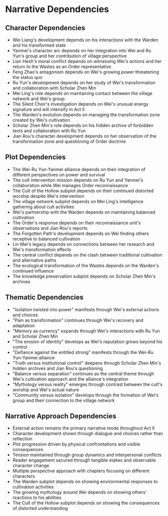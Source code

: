 # Narrative Dependencies

## Character Dependencies
- Wei Liang's development depends on his interactions with the Warden and his transformed state
- Yanmei's character arc depends on her integration into Wei and Ru Yun's group and her contribution of village perspective
- Lian Hesh's moral conflict depends on witnessing Wei's actions and her return to the Wastes as an Order representative
- Feng Zhao's antagonism depends on Wei's growing power threatening the status quo
- Ru Yun's development depends on her study of Wei's transformation and collaboration with Scholar Zhen Min
- Mei Ling's role depends on maintaining contact between the village network and Wei's group
- The Silent Choir's investigation depends on Wei's unusual energy signature and will intensify in Act II
- The Warden's evolution depends on managing the transformation zone created by Wei's cultivation
- Scholar Zhen Min's role depends on his hidden archive of forbidden texts and collaboration with Ru Yun
- Jian Rou's character development depends on her observation of the transformation zone and questioning of Order doctrine

## Plot Dependencies
- The Wei-Ru Yun-Yanmei alliance depends on their integration of different perspectives on power and survival
- The cult intervention mission depends on Ru Yun and Yanmei's collaboration while Wei manages Order reconnaissance
- The Cult of the Hollow subplot depends on their continued distorted worship despite Wei's intervention
- The village network subplot depends on Mei Ling's intelligence gathering about cult activities
- Wei's partnership with the Warden depends on maintaining balanced cultivation
- The Order's response depends on their reconnaissance unit's observations and Jian Rou's reports
- The Forgotten Path's development depends on Wei finding others receptive to balanced cultivation
- Lin Mei's legacy depends on connections between her research and Wei's transformation effects
- The central conflict depends on the clash between traditional cultivation and alternative paths
- The ecological transformation of the Wastes depends on the Warden's continued influence
- The knowledge preservation subplot depends on Scholar Zhen Min's archives

## Thematic Dependencies
- "Isolation twisted into power" manifests through Wei's external actions and choices
- "Pain as transformation" continues through Wei's recovery and adaptation
- "Memory as currency" expands through Wei's interactions with Ru Yun and Scholar Zhen Min
- "The erosion of identity" develops as Wei's reputation grows beyond his control
- "Defiance against the entitled strong" manifests through the Wei-Ru Yun-Yanmei alliance
- "Truth versus institutional control" deepens through Scholar Zhen Min's hidden archives and Jian Rou's questioning
- "Balance versus separation" continues as the central theme through Wei's cultivation approach and the alliance's integration
- "Mythology versus reality" emerges through contrast between the cult's worship and Wei's actual nature
- "Community versus isolation" develops through the formation of Wei's group and their connection to the village network

## Narrative Approach Dependencies
- External action remains the primary narrative mode throughout Act II
- Character development shown through dialogue and choices rather than reflection
- Plot progression driven by physical confrontations and visible consequences
- Tension maintained through group dynamics and interpersonal conflicts
- Reader engagement secured through tangible stakes and observable character change
- Multiple perspective approach with chapters focusing on different characters
- The Warden subplot depends on showing environmental responses to cultivation activities
- The growing mythology around Wei depends on showing others' reactions to his abilities
- The Cult of the Hollow subplot depends on showing the consequences of distorted understanding
